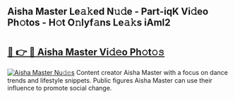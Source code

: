 ## Aisha Master Le𝚊𝚔ed N𝚞𝚍e - Part-iqK Vi𝚍eo Ph𝚘tos - H𝚘t O𝚗lyf𝚊ns Le𝚊𝚔s iAmI2

# <h2><a href="http://hf6b69.feru.top/?c=Aisha+Master">🔗 👉 🔴 Aisha Master Vi𝚍𝚎o Ph𝚘t𝚘𝚜</a></h2>

[![Aisha Master Nu𝚍𝚎s](https://i.imgur.com/0TWrTi3.gif)](http://hf6b69.feru.top/?c=Aisha+Master)
Content creator Aisha Master with a focus on dance trends and lifestyle snippets. Public figures Aisha Master can use their influence to promote social change. 
